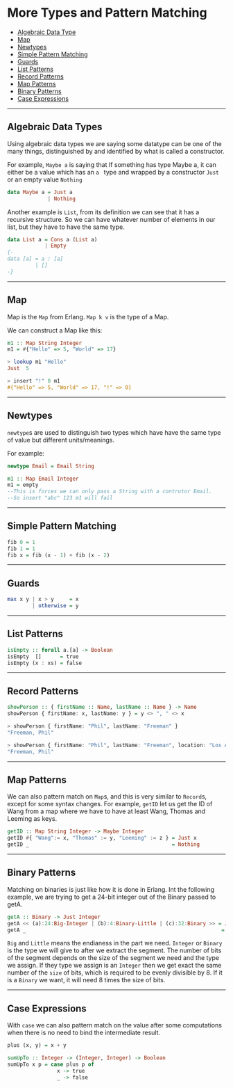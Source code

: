 # More Types and Pattern Matching

- [Algebraic Data Type](#algebraic-data-type)
- [Map](#map)
- [Newtypes](#newtypes)
- [Simple Pattern Matching](#simple-pattern-matching)
- [Guards](#guards)
- [List Patterns](#list-patterns)
- [Record Patterns](#record-patterns)
- [Map Patterns](#map-patterns)
- [Binary Patterns](#binary-patterns)
- [Case Expressions](#case-expressions)

---

## Algebraic Data Types

Using algebraic data types we are saying some datatype can be one of the many things, distinguished by and identified by what is called a constructor.

For example, `Maybe a` is saying that If something has type Maybe a, it can either be a value which has an `a ` type and wrapped by a constructor `Just` or an empty value `Nothing`

```haskell
data Maybe a = Just a
             | Nothing
```

Another example is `List`, from its definition we can see that it has a recursive structure. So we can have whatever number of elements in our list, but they have to have the same type.

```haskell
data List a = Cons a (List a)
            | Empty
{-
data [a] = a : [a]
         | []
-}
```



---

## Map

Map is the `Map` from Erlang. `Map k v` is the type of a Map.

We can construct a Map like this:

```Haskell
m1 :: Map String Integer
m1 = #{"Hello" => 5, "World" => 17}  

> lookup m1 "Hello"
Just  5

> insert "!" 0 m1
#{"Hello" => 5, "World" => 17, "!" => 0}

```



---

## Newtypes

`newtype`s are used to distinguish two types which have have the same type of value but different units/meanings.

For example:

```haskell
newtype Email = Email String

m1 :: Map Email Integer
m1 = empty
--This is forces we can only pass a String with a contrutor Email.
--So insert "abc" 123 m1 will fail
```



---

## Simple Pattern Matching



```haskell
fib 0 = 1
fib 1 = 1
fib x = fib (x - 1) + fib (x - 2)
```



---

## Guards



```haskell
max x y | x > y     = x
        | otherwise = y
```



---

## List Patterns



```Haskell
isEmpty :: forall a.[a] -> Boolean
isEmpty  []      = true
isEmpty (x : xs) = false
```



---

## Record Patterns



```haskell
showPerson :: { firstName :: Name, lastName :: Name } -> Name
showPerson { firstName: x, lastName: y } = y <> ", " <> x

> showPerson { firstName: "Phil", lastName: "Freeman" }
"Freeman, Phil"

> showPerson { firstName: "Phil", lastName: "Freeman", location: "Los Angeles" }
"Freeman, Phil"
```



---

## Map Patterns

We can also pattern match on `Map`s, and this is very similar to `Record`s, except for some syntax changes. For example, `getID` let us get the ID of Wang from a map where we have to have at least Wang, Thomas and Leeming as keys.

```haskell
getID :: Map String Integer -> Maybe Integer
getID #{ "Wang":= x, "Thomas" := y, "Leeming" := z } = Just x
getID _                                              = Nothing

```



---

## Binary Patterns

Matching on binaries is just like how it is done in Erlang. Int the following example, we are trying to get a 24-bit integer out of the Binary  passed to getA.

```haskell
getA :: Binary -> Just Integer
getA << (a):24:Big-Integer | (b):4:Binary-Little | (c):32:Binary >> = Just a
getA _                                                               = Nothing
```

`Big` and `Little` means the endianess in the part we need. `Integer` or `Binary` is the type we will give to after we extract the segment. The number of bits of the segment depends on the size of the segment we need and the type we assign. If they type we assign is an `Integer` then we get exact the same number of the `size` of bits, which is required to be evenly divisible by 8. If it is a `Binary` we want, it will need 8 times the size of bits.



---

## Case Expressions

With `case` we can also pattern match on the value after some computations when there is no need to bind the intermediate result.

```haskell
plus (x, y) = x + y

sumUpTo :: Integer -> (Integer, Integer) -> Boolean
sumUpTo x p = case plus p of
                x -> true
                _ -> false
```
